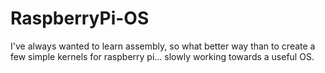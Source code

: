 RaspberryPi-OS
==============

I've always wanted to learn assembly, so what better way than to create a few simple kernels for raspberry pi... 
slowly working towards a useful OS. 
